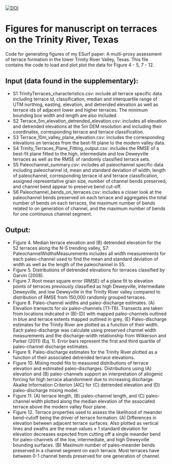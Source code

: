 [![DOI](https://zenodo.org/badge/500570911.svg)](https://zenodo.org/badge/latestdoi/500570911)
# Figures for manuscript on terraces on the Trinity River, Texas
Code for generating figures of my ESurf paper: A multi-proxy assessment of terrace formation in the lower Trinity River 
Valley, Texas. This file contains the code to load and plot plot the data for Figure 4 - 5, 7 - 12. 

## Input (data found in the supplementary): 

* S1 TrinityTerraces_characteristics.csv: include all terrace specific data including terrace id, classification, 
median and interquartile range of UTM northing, easting, elevation, and detrended elevation as well as 
terrace ids of adjacent lower and higher terraces. The minimum bounding box width and length are also 
included.
* S2 Terrace_5m_elevation_detrended_elevation.csv: includes all elevation and detrended elevations at 
the 5m DEM resolution and including their coordinates, corresponding terrace and terrace classification. 
* S3 Terrace_10m_valley_plane_elevation.csv: includes the corresponding elevations on terraces from 
the best-fit plane to the modern valley data.
* S4 Trinity_Terraces_Plane_Fitting_output.csv: includes the RMSE of a best-fit plane fitted to the high, 
intermediate and low Deweyville terraces as well as the RMSE of randomly classified terrace sets.
* S5 Paleochannel_summary.csv: includes all paleochannel specific data including paleochannel id, mean 
and standard deviation of width, length of paleochannel, corresponding terrace id and terrace 
classification, assigned representative grain size, number of channel bends preserved, and channel bend
appear to preserve bend cut-off.
* S6 Paleochannel_bends_on_terraces.csv: includes a closer look at the paleochannel bends preserved 
on each terrace and aggregates the total number of bends on each terraces, the maximum number of 
bends related to on generation of channel, and the maximum number of bends for one continuous 
channel segment. 

## Output:

* Figure 4. Median terrace elevation and (B) detrended elevation for the 52 terraces along the N-S trending valley, 
S7: PaleochannelWidthsMeasurements includes all width measurements for each paleo-channel used 
to find the mean and standard deviation of width as well as the length of the paleochannel in S5.
* Figure 5. Distributions of detrended elevations for terraces classified by Garvin (2008).  
* Figure 7. Root mean square error (RMSE) of a plane fit to elevation points of terraces previously classified as high Deweyville, intermediate Deweyville, and low Deweyville in the Trinity River valley compared to  distribution of RMSE from 150,000 randomly grouped terraces.
* Figure 8. Paleo-channel widths and paleo-discharge estimates. (A) Elevation transects for six paleo-channels (T1-T6). Transects are taken from locations indicated in (B)-(D) with mapped paleo-channels outlined in blue and terrace extents mapped outlined in grey. (E) Paleo-discharge estimates for the Trinity River are plotted as a function of their width. Each paleo-discharge was calculate using preserved channel width measurements and the discharge-width relationship from Wilkerson and Parker (2011) (Eq. 1). Error bars represent the first and third quartile of paleo-channel discharge estimates.
* Figure 9. Paleo-discharge estimates for the Trinity River plotted as a function of their associated detrended terrace elevations. 
* Figure 10. Mixing model fits to measured distributions of terrace elevation and estimated paleo-discharges. Distributions using (A) elevation and (B) paleo-channels support an interpretation of allogenic forcing for high terrace abandonment due to increasing discharge. Akaike Information Criterion (AIC) for (C) detrended elevation and (D) paleo-discharge mixing model.
* Figure 11. (A) terrace length, (B) paleo-channel length, and (C) paleo-channel width plotted along the median elevation of the associated terrace above the modern valley floor plane.
* Figure 12. Terrace properties used to assess the likelihood of meander bend-cutoff being the driver of terrace formation. (A) Differences in elevation between adjacent terrace surfaces. Also plotted as vertical lines and swaths are the mean values ± 1 standard deviation for elevation decreases expected from cutting off a single meander bend for paleo-channels of the low, intermediate, and high Deweyville bounding surfaces. (B) Maximum number of paleo-meander bends preserved in a channel segment on each terrace. Most terraces have between 0-1 channel bends preserved for one generation of channel.
